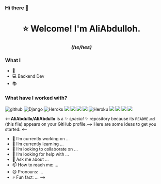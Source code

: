 ### Hi there 👋

<h1 align="center"> ⭐ Welcome! I'm AliAbdulloh.</h1>
<h3 align="center"> <i>(he/hes)</i> </h3>





### What I
* 🚩 
* 💻 Backend Dev
* 📚 


### What have I worked with?
<p>
  <img alt="github" src="https://img.shields.io/badge/-Github-2088FF?style=flat-square&logo=github&logoColor=white" />
  <img alt="Django" src="https://img.shields.io/badge/-Django-43853d?style=flat-square&logo=Django&logoColor=white" />
  <img alt="Heroku" src="https://img.shields.io/badge/-Heroku-430098?style=flat-square&logo=heroku&logoColor=white" />
  <img src="https://img.shields.io/badge/C-000000?style=flat-square&logo=C&logoColor=white" />
  <img src="https://img.shields.io/badge/Python-FFD43B?style=flat-square&logo=python&logoColor=blue" />
  <img src="https://img.shields.io/badge/PostgreSQL-316192?style=flat-square&logo=postgresql&logoColor=white" />
  <img src="https://img.shields.io/badge/HTML-4EA94B?style=flat-square&logo=html&logoColor=white" />
  <img alt="Heroku" src="https://img.shields.io/badge/-.Net-430098?style=flat-square&logo=.Net&logoColor=white" />
  <img src="https://img.shields.io/badge/JavaScript-F7DF1E?style=flat-square&logo=javascript&logoColor=black" />
  <img src="https://img.shields.io/badge/JSON-000000?style=flat-square&logo=json&logoColor=white" />
  <img src="https://img.shields.io/badge/CSS -00ADD8?style=flat-square&logo=css&logoColor=white" />
  <img src="https://img.shields.io/badge/MySQL-00000F?style=flat-square&logo=mysql&logoColor=white" />
</p>


<--**AliAbdullo/AliAbdullo** is a ✨ _special_ ✨ repository because its `README.md` (this file) appears on your GitHub profile.-->
Here are some ideas to get you started:
<--
- 🔭 I’m currently working on ...
- 🌱 I’m currently learning ...
- 👯 I’m looking to collaborate on ...
- 🤔 I’m looking for help with ...
- 💬 Ask me about ...
- 📫 How to reach me: ...
- 😄 Pronouns: ...
- ⚡ Fun fact: ...
-->
